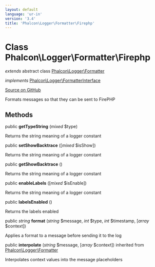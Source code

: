 ```yaml
---
layout: default
language: 'ur-in'
version: '3.4'
title: 'Phalcon\Logger\Formatter\Firephp'
---
```


# Class **Phalcon\Logger\Formatter\Firephp**

*extends* abstract class [Phalcon\Logger\Formatter](/3.4/en/api/Phalcon_Logger_Formatter)

*implements* [Phalcon\Logger\FormatterInterface](/3.4/en/api/Phalcon_Logger_FormatterInterface)

<a href="https://github.com/phalcon/cphalcon/tree/v3.4.0/phalcon/logger/formatter/firephp.zep" class="btn btn-default btn-sm">Source on GitHub</a>

Formats messages so that they can be sent to FirePHP

## Methods

public **getTypeString** (*mixed* $type)

Returns the string meaning of a logger constant

public **setShowBacktrace** ([*mixed* $isShow])

Returns the string meaning of a logger constant

public **getShowBacktrace** ()

Returns the string meaning of a logger constant

public **enableLabels** ([*mixed* $isEnable])

Returns the string meaning of a logger constant

public **labelsEnabled** ()

Returns the labels enabled

public *string* **format** (*string* $message, *int* $type, *int* $timestamp, [*array* $context])

Applies a format to a message before sending it to the log

public **interpolate** (*string* $message, [*array* $context]) inherited from [Phalcon\Logger\Formatter](/3.4/en/api/Phalcon_Logger_Formatter)

Interpolates context values into the message placeholders